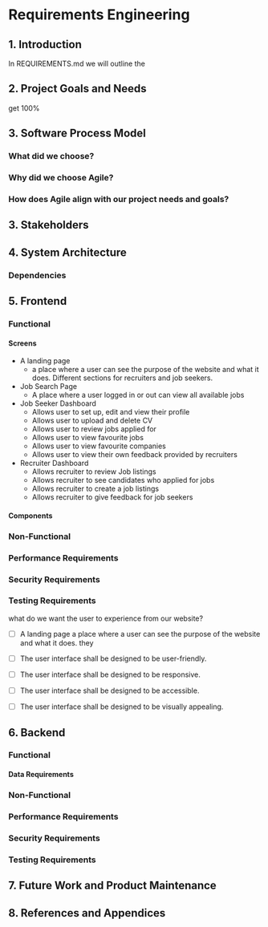 # Requirements Engineering 
## 1. Introduction
In REQUIREMENTS.md we will outline the 


## 2. Project Goals and Needs
get 100%


## 3. Software Process Model
### What did we choose?

### Why did we choose Agile?

### How does Agile align with our project needs and goals?

## 3. Stakeholders

## 4. System Architecture
### Dependencies


## 5. Frontend

### Functional
#### Screens
- A landing page
  - a place where a user can see the purpose of the 
  website and what it does. Different sections for recruiters and job seekers.
- Job Search Page 
  - A place where a user logged in or out can view all available 
  jobs 
- Job Seeker Dashboard 
  - Allows user to set up, edit and view their profile
  - Allows user to upload and delete CV
  - Allows user to review jobs applied for
  - Allows user to view favourite jobs 
  - Allows user to view favourite companies
  - Allows user to view their own feedback provided by recruiters
- Recruiter Dashboard 
  - Allows recruiter to review Job listings
  - Allows recruiter to see candidates who applied for jobs
  - Allows recruiter to create a job listings
  - Allows recruiter to give feedback for job seekers

#### Components

### Non-Functional
### Performance Requirements
### Security Requirements
### Testing Requirements

what do we want the user to experience from our website?
- [ ] A landing page
a place where a user can see the purpose of the website and what it does.
they 

- [ ] The user interface shall be designed to be user-friendly.
- [ ] The user interface shall be designed to be responsive.
- [ ] The user interface shall be designed to be accessible.
- [ ] The user interface shall be designed to be visually appealing.

## 6. Backend

### Functional
#### Data Requirements

### Non-Functional
### Performance Requirements
### Security Requirements
### Testing Requirements

## 7. Future Work and Product Maintenance
## 8. References and Appendices 